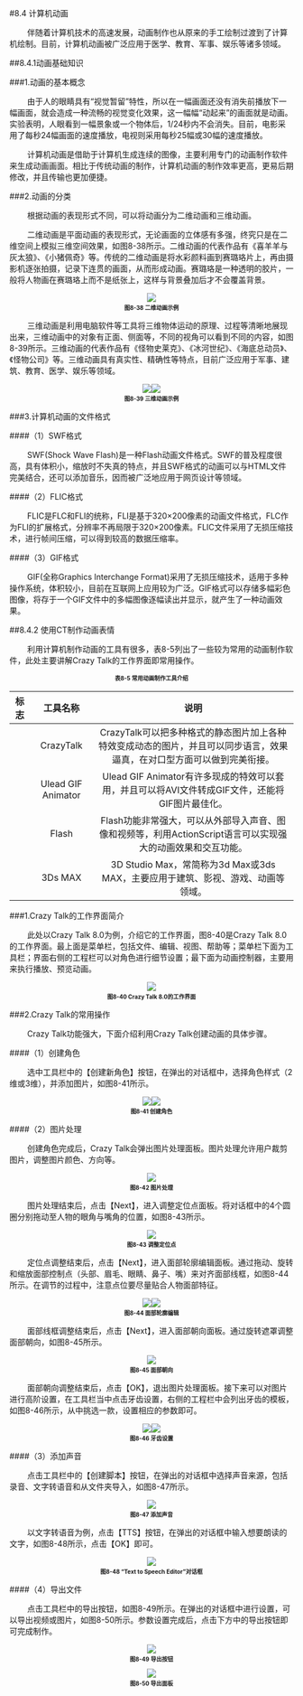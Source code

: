 #8.4 计算机动画

&nbsp;&nbsp;&nbsp;&nbsp;&nbsp;&nbsp;&nbsp;&nbsp;伴随着计算机技术的高速发展，动画制作也从原来的手工绘制过渡到了计算机绘制。目前，计算机动画被广泛应用于医学、教育、军事、娱乐等诸多领域。

##8.4.1动画基础知识

###1.动画的基本概念

&nbsp;&nbsp;&nbsp;&nbsp;&nbsp;&nbsp;&nbsp;&nbsp;由于人的眼睛具有“视觉暂留”特性，所以在一幅画面还没有消失前播放下一幅画面，就会造成一种流畅的视觉变化效果，这一幅幅“动起来”的画面就是动画。实验表明，人眼看到一幅景象或一个物体后，1/24秒内不会消失。目前，电影采用了每秒24幅画面的速度播放，电视则采用每秒25幅或30幅的速度播放。

&nbsp;&nbsp;&nbsp;&nbsp;&nbsp;&nbsp;&nbsp;&nbsp;计算机动画是借助于计算机生成连续的图像，主要利用专门的动画制作软件来生成动画画面。相比于传统动画的制作，计算机动画的制作效率更高，更易后期修改，并且传输也更加便捷。

###2.动画的分类

&nbsp;&nbsp;&nbsp;&nbsp;&nbsp;&nbsp;&nbsp;&nbsp;根据动画的表现形式不同，可以将动画分为二维动画和三维动画。

&nbsp;&nbsp;&nbsp;&nbsp;&nbsp;&nbsp;&nbsp;&nbsp;二维动画是平面动画的表现形式，无论画面的立体感有多强，终究只是在二维空间上模拟三维空间效果，如图8-38所示。二维动画的代表作品有《喜羊羊与灰太狼》、《小猪佩奇》等。传统的二维动画是将水彩颜料画到赛璐珞片上，再由摄影机逐张拍摄，记录下连贯的画面，从而形成动画。赛璐珞是一种透明的胶片，一般将人物画在赛璐珞上而不是纸张上，这样与背景叠加后才不会覆盖背景。

<div align="center"><img src="/images/8-38.png"><p style="text-align:center; font-size:10px; margin-top:2px; font-weight:bold">图8-38 二维动画示例</p></div> 

&nbsp;&nbsp;&nbsp;&nbsp;&nbsp;&nbsp;&nbsp;&nbsp;三维动画是利用电脑软件等工具将三维物体运动的原理、过程等清晰地展现出来，三维动画中的对象有正面、侧面等，不同的视角可以看到不同的内容，如图8-39所示。三维动画的代表作品有《怪物史莱克》、《冰河世纪》、《海底总动员》、《怪物公司》等。三维动画具有真实性、精确性等特点，目前广泛应用于军事、建筑、教育、医学、娱乐等领域。

<div align="center"><img src="/images/8-39-1.png"><img src="/images/8-39-2.jpg"><p style="text-align:center; font-size:10px; margin-top:2px; font-weight:bold">图8-39 三维动画示例</p></div>  

###3.计算机动画的文件格式

####（1）SWF格式	

&nbsp;&nbsp;&nbsp;&nbsp;&nbsp;&nbsp;&nbsp;&nbsp;SWF(Shock Wave Flash)是一种Flash动画文件格式。SWF的普及程度很高，具有体积小，缩放时不失真的特点，并且SWF格式的动画可以与HTML文件完美结合，还可以添加音乐，因而被广泛地应用于网页设计等领域。

####（2）FLIC格式

&nbsp;&nbsp;&nbsp;&nbsp;&nbsp;&nbsp;&nbsp;&nbsp;FLIC是FLC和FLI的统称，FLI是基于320×200像素的动画文件格式，FLC作为FLI的扩展格式，分辨率不再局限于320×200像素。FLIC文件采用了无损压缩技术，进行帧间压缩，可以得到较高的数据压缩率。

####（3）GIF格式

&nbsp;&nbsp;&nbsp;&nbsp;&nbsp;&nbsp;&nbsp;&nbsp;GIF(全称Graphics Interchange Format)采用了无损压缩技术，适用于多种操作系统，体积较小，目前在互联网上应用较为广泛。GIF格式可以存储多幅彩色图像，将存于一个GIF文件中的多幅图像逐幅读出并显示，就产生了一种动画效果。

##8.4.2 使用CT制作动画表情

&nbsp;&nbsp;&nbsp;&nbsp;&nbsp;&nbsp;&nbsp;&nbsp;利用计算机制作动画的工具有很多，表8-5列出了一些较为常用的动画制作软件，此处主要讲解Crazy Talk的工作界面即常用操作。

<div align="center"><p style="text-align:center; font-size:10px; margin-top:2px; font-weight:bold">表8-5 常用动画制作工具介绍</p></div>

|标志|工具名称|说明|
| :------: | :------: | :------: |
||CrazyTalk|CrazyTalk可以把多种格式的静态图片加上各种特效变成动态的图片，并且可以同步语言，效果逼真，在对口型方面可以做到完美衔接。|
||Ulead GIF Animator|Ulead GIF Animator有许多现成的特效可以套用，并且可以将AVI文件转成GIF文件，还能将GIF图片最佳化。|
||Flash|Flash功能非常强大，可以从外部导入声音、图像和视频等，利用ActionScript语言可以实现强大的动画效果和交互功能。|
||3Ds MAX|3D Studio Max，常简称为3d Max或3ds MAX，主要应用于建筑、影视、游戏、动画等领域。|

###1.Crazy Talk的工作界面简介

&nbsp;&nbsp;&nbsp;&nbsp;&nbsp;&nbsp;&nbsp;&nbsp;此处以Crazy Talk 8.0为例，介绍它的工作界面，图8-40是Crazy Talk 8.0的工作界面。最上面是菜单栏，包括文件、编辑、视图、帮助等；菜单栏下面为工具栏；界面右侧的工程栏可以对角色进行细节设置；最下面为动画控制器，主要用来执行播放、预览动画。

<div align="center"><img src="/images/8-40.png"><p style="text-align:center; font-size:10px; margin-top:2px; font-weight:bold">图8-40 Crazy Talk 8.0的工作界面</p></div> 

###2.Crazy Talk的常用操作

&nbsp;&nbsp;&nbsp;&nbsp;&nbsp;&nbsp;&nbsp;&nbsp;Crazy Talk功能强大，下面介绍利用Crazy Talk创建动画的具体步骤。

####（1）创建角色	

&nbsp;&nbsp;&nbsp;&nbsp;&nbsp;&nbsp;&nbsp;&nbsp;选中工具栏中的【创建新角色】按钮，在弹出的对话框中，选择角色样式（2维或3维），并添加图片，如图8-41所示。

<div align="center"><img src="/images/8-41-1.png"><img src="/images/8-41-2.png"><p style="text-align:center; font-size:10px; margin-top:2px; font-weight:bold">图8-41 创建角色</p></div> 

####（2）图片处理

&nbsp;&nbsp;&nbsp;&nbsp;&nbsp;&nbsp;&nbsp;&nbsp;创建角色完成后，Crazy Talk会弹出图片处理面板。图片处理允许用户裁剪图片，调整图片颜色、方向等。

<div align="center"><img src="/images/8-42.png"><p style="text-align:center; font-size:10px; margin-top:2px; font-weight:bold">图8-42 图片处理</p></div> 


&nbsp;&nbsp;&nbsp;&nbsp;&nbsp;&nbsp;&nbsp;&nbsp;图片处理结束后，点击【Next】，进入调整定位点面板。将对话框中的4个圆圈分别拖动至人物的眼角与嘴角的位置，如图8-43所示。

<div align="center"><img src="/images/8-43.png"><p style="text-align:center; font-size:10px; margin-top:2px; font-weight:bold">图8-43 调整定位点</p></div> 

&nbsp;&nbsp;&nbsp;&nbsp;&nbsp;&nbsp;&nbsp;&nbsp;定位点调整结束后，点击【Next】，进入面部轮廓编辑面板。通过拖动、旋转和缩放面部控制点（头部、眉毛、眼睛、鼻子、嘴）来对齐面部线框，如图8-44所示。在调节的过程中，注意点位要尽量贴合人物面部特征。

<div align="center"><img src="/images/8-44-1.png"><img src="/images/8-44-2.png"><p style="text-align:center; font-size:10px; margin-top:2px; font-weight:bold">图8-44 面部轮廓编辑</p></div>  

&nbsp;&nbsp;&nbsp;&nbsp;&nbsp;&nbsp;&nbsp;&nbsp;面部线框调整结束后，点击【Next】，进入面部朝向面板。通过旋转遮罩调整面部朝向，如图8-45所示。

<div align="center"><img src="/images/8-45.png"><p style="text-align:center; font-size:10px; margin-top:2px; font-weight:bold">图8-45 面部朝向</p></div> 

&nbsp;&nbsp;&nbsp;&nbsp;&nbsp;&nbsp;&nbsp;&nbsp;面部朝向调整结束后，点击【OK】，退出图片处理面板。接下来可以对图片进行高阶设置，在工具栏当中点击牙齿设置，右侧的工程栏中会列出牙齿的模板，如图8-46所示，从中挑选一款，设置相应的参数即可。

<div align="center"><img src="/images/8-46-1.png"><img src="/images/8-46-2.png"><p style="text-align:center; font-size:10px; margin-top:2px; font-weight:bold">图8-46 牙齿设置</p></div>  

####（3）添加声音

&nbsp;&nbsp;&nbsp;&nbsp;&nbsp;&nbsp;&nbsp;&nbsp;点击工具栏中的【创建脚本】按钮，在弹出的对话框中选择声音来源，包括录音、文字转语音和从文件夹导入，如图8-47所示。

<div align="center"><img src="/images/8-47.png"><p style="text-align:center; font-size:10px; margin-top:2px; font-weight:bold">图8-47 添加声音</p></div> 

&nbsp;&nbsp;&nbsp;&nbsp;&nbsp;&nbsp;&nbsp;&nbsp;以文字转语音为例，点击【TTS】按钮，在弹出的对话框中输入想要朗读的文字，如图8-48所示，点击【OK】即可。

<div align="center"><img src="/images/8-48.png"><p style="text-align:center; font-size:10px; margin-top:2px; font-weight:bold">图8-48 “Text to Speech Editor”对话框</p></div> 

####（4）导出文件

&nbsp;&nbsp;&nbsp;&nbsp;&nbsp;&nbsp;&nbsp;&nbsp;点击工具栏中的导出按钮，如图8-49所示。在弹出的对话框中进行设置，可以导出视频或图片，如图8-50所示。参数设置完成后，点击下方中的导出按钮即可完成制作。

<div align="center"><img src="/images/8-49.png"><p style="text-align:center; font-size:10px; margin-top:2px; font-weight:bold">图8-49 导出按钮</p></div> 

<div align="center"><img src="/images/8-50.png"><p style="text-align:center; font-size:10px; margin-top:2px; font-weight:bold">图8-50 导出面板</p></div> 